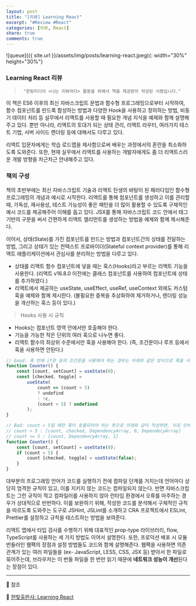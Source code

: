 ```yaml
---
layout: post
title: "[리뷰] Learning React"
excerpt: "#Review #React"
categories: [리뷰, React]
share: true
comments: true
---
```


![queue]({{ site.url }}/assets/img/posts/learning-react.jpeg){: width="30%" height="30%"}

### Learning React 리뷰

>      "한빛미디어 <나는 리뷰어다> 활동을 위해서 책을 제공받아 작성된 서평입니다."

이 책은 ES6 이후의 최신 자바스크립트 문법과 함수형 프로그래밍으로부터 시작하여,
함수 컴포넌트를 만드록 합성하는 방법과 다양한 Hook을 사용하고 정의하는 방법, 비동기 데이터 처리 등 실무에서 리액트를 사용할 때 필요한 개념 지식을 예제와 함께 설명해주고 있다.
뿐만 아니라, 리액트의 토대가 되는 상태 관리, 리액트 라우터, 여러가지 테스트 기법, 서버 사이드 랜더링 등에 대해서도 다루고 있다.

리액트 입문자에게는 학습 로드맵을 제사함으로써 배우는 과정에서의 혼란을 최소화하도록 도와준다.
또한, 현재 실무에서 리액트를 사용하는 개발자에게도 좀 더 리액트스러운 개발 방향을 차근차근 안내해주고 있다.

### 책의 구성

책의 초반부에는 최신 자바스크립트 기술과 리액트 탄생의 바탕이 된 패러다임인 함수형 프로그래밍의 개념과 예시로 시작한다.
리액트를 통해 컴포넌트를 생성하고 이를 관리할 때, 가독성, 재사용성, 테스트 가능성이 좋은 패턴을 더 많이 활용할 수 있도록 구체적인 예시 코드를 제공해주어 이해를 돕고 있다.
JSX를 통해 자바스크립트 코드 안에서 태그 기반의 구문을 써서 간편하게 리액트 앨리먼트를 생성하는 방법을 예제와 함께 제시해준다.

이어서, 상태(State)를 가진 컴포넌트를 만드는 방법과 컴포넌트간의 상태를 전달하는 방법, 그리고 상태가 있는 컨텍스트 프로바이더(Stateful context provider)를 통해 리액트 애플리케이션에서 관심사를 분리하는 방법을 다루고 있다.
- 상태를 리액트 함수 컴포넌트에 넣을 때는 훅스(Hooks)라고 부르는 리액트 기능을 사용한다. (리액트 v16.8.0 이전에는 클래스 컴포넌트를 사용하여 컴포넌트에 상태를 추가하였다.)
- 리액트에서 제공하는 useState, useEffect, useRef, useContext 외에도 커스텀 훅을 예제와 함께 제시한다. (불필요한 중복을 추상화하여 제거하거나, 렌더링 성능을 개선하는 훅스 등이 있다.)

> Hooks 사용 시 규칙
- Hooks는 컴포넌트 영역 안에서만 호출해야 한다.
- 기능을 가능한 작은 단위의 여러 훅으로 나누면 좋다.
- 리액트 함수의 최상위 수준에서만 훅을 사용해야 한다. (즉, 조건문이나 루프 등에서 훅을 사용하면 안된다.)
```javascript
// Good: 훅 안에 if문 등의 조건문을 사용해야 하는 경우는 아래와 같은 방식으로 훅을 사용한다
function Counter() {
    const [count, setCount] = useState(0);
    const [checked, toggle] =
        useState(
            count => (count < 5)
            ? undefind
            : !c,
            (count < 5) ? undefined
        );
}

// Bad: count > 5일 때만 훅이 호출되어야 하는 뜻으로 아래와 같이 작성하면, 이로 인해 배열의 값이 사라지게 된다.
// count > 5 : [count, checked, DependencyArray, 0, DependecyArray]
// count <= 5 : [count, DependencyArray, 1]
function Counter() {
    const [count, setCount] = useState(0);
    if (count > 5) {
        count [checked, toggle] = useState(false);
    }
}
```

대부분의 프로그래밍 언어가 코드를 실행하기 전에 컴파일 단계를 거치는데 언어마다 상당히 엄격한 규칙이 있고, 이를 지키지 않는 코드는 컴파일되지 않는다.
반면 자바스크립트는 그런 규칙이 적고 컴파일러를 사용하지 않아 런타임 환경에서 오류를 마주하는 경우가 상대적으로 빈번하다.
이를 보완하기 위해, 작성한 코드를 분석해서 구체적인 규칙을 따르도록 도와주는 도구로 JSHint, JSLint를 소개하고 CRA 프로젝트에서 ESLint, Prettier를 설정하고 규칙을 테스트하는 방법을 보여준다.

리액트 앱에서 타입 검사를 수행하기 위해 대표적인 prop-type 라이브러리, flow, TypeScript를 사용하는 세 가지 방법도 이어서 설명한다.
또한, 프로덕션 배포 시 모듈 번들러인 웹팩의 장점과 설정 방법들도 코드와 함께 설명해준다.
웹팩을 사용하면 의존 관계가 있는 여러 파일들을 (ex- JavaScript, LESS, CSS, JSX 등) 받아서 한 파일로 묶어주는데, 브라우저는 이 번들 파일을 한 번만 읽기 때문에 **네트워크 성능이 개선**된다는 장점이 있다.


---

🔗 참조

📌 [한빛출판사: Learning React](https://www.hanbit.co.kr/store/books/look.php?p_code=B3942115529)
